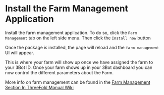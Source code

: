 # Install the Farm Management Application

Install the farm management application. To do so, click the ```Farm Management``` tab on the left side menu.
Then click the ```Install now``` button

Once the package is installed, the page will reload and the ```farm management``` UI will appear.

This is where your farm will show up once we have assigned the farm to your 3Bot ID.
Once your farm shows up in your 3Bot dashboard you can now control the different parameters about the Farm.

More info on farm management can be found in the [Farm Management Section In ThreeFold Manual Wiki](https://manual.threefold.io/#/farm_management)
